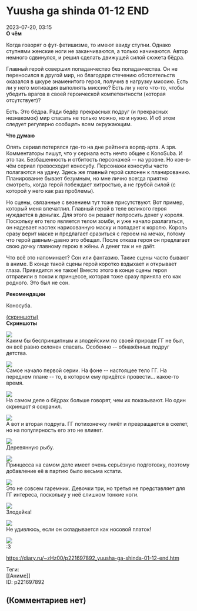 Yuusha ga shinda 01-12 END
==========================

  
2023-07-20, 03:15  
  **О чём**    
   
 Когда говорят о фут-фетишизме, то имеют ввиду ступни. Однако ступнями женские ноги не заканчиваются, а только начинаются. Автор немного сдвинулся, и решил сделать движущей силой сюжета бёдра.   
   
 Главный герой совершил попаданчество без попаданчества. Он не переносился в другой мир, но благодаря стечению обстоятельств оказался в шкуре знаменитого героя, получив в нагрузку миссию. Есть ли у него мотивация выполнять миссию? Есть ли у него что-то, чтобы убедить врагов в своей героической компетентности (которая отсутствует)?   
   
 Есть. Это бёдра. Ради бедёр прекрасных подруг (и прекрасных незнакомок) мир спасать не только можно, но и нужно. И об этом следует регулярно сообщать всем окружающим.   
   
  **Что думаю**    
   
 Опять сериал потерялся где-то на дне рейтинга ворлд-арта. А зря. Комментаторы пишут, что у сериала есть нечто общее с KonoSuba. И это так. Безбашенность и отбитость персонажей -- на уровне. Но кое-в-чём сериал превосходит коносубу. Персонажи коносубы часто полагаются на удачу. Здесь же главный герой склонен к планированию. Планирование бывает безумным, но мне лично всегда приятно смотреть, когда герой побеждает хитростью, а не грубой силой (с которой у него как раз проблемы).   
   
 Но сцены, связанные с везением тут тоже присутствуют. Вот пример, который меня впечатлил. Главный герой в теле великого героя нуждается в деньгах. Для этого он решает попросить денег у короля. Поскольку его тело является телом зомби, и уже начало разлагаться, он надевает наспех нарисованную маску и попадает к королю. Король сразу верит маске и предлагает сразиться с героем на мечах, потому что герой давным-давно это обещал. После отказа героя он предлагает свою дочку главному герою в жёны. А денег так и не даёт.   
   
 Что всё это напоминает? Сон или фантазию. Такие сцены часто бывают в аниме. В конце такой сцены герой коротко вздыхает и открывает глаза. Привидится же такое! Вместо этого в конце сцены героя отправили в покои к принцессе, которая тоже сразу приняла его как родного. Это был не сон.   
   
  **Рекомендации**    
   
 Коносуба.   
   
  [(скриншоты)](https://zHz00.diary.ru/p221697892.htm?index=1#linkmore221697892m1)      
  **Скриншоты**    
    
  [![](https://i.yapx.ru/WR4eLl.jpg)](https://yapx.ru/image/WR4eL)    
 Каким бы беспринципным и злодейским по своей природе ГГ не был, он всё равно склонен спасать. Особенно -- обнажённых подруг детства.   
   
  [![](https://i.yapx.ru/WR4eIl.jpg)](https://yapx.ru/image/WR4eI)    
 Самое начало первой серии. На фоне -- настоящее тело ГГ. На переднем плане -- то, в котором ему придётся провести... какое-то время.   
   
  [![](https://i.yapx.ru/WR4eJl.jpg)](https://yapx.ru/image/WR4eJ)    
 На самом деле о бёдрах больше говорят, чем их показывают. Но один скриншот я сохранил.   
   
  [![](https://i.yapx.ru/WR4eMl.jpg)](https://yapx.ru/image/WR4eM)    
 А вот и вторая подруга. ГГ потихонечку гниёт и превращается в скелет, но на популярность его это не влияет.   
   
  [![](https://i.yapx.ru/WR4ePl.jpg)](https://yapx.ru/image/WR4eP)    
 Деревянную рыбу.   
   
  [![](https://i.yapx.ru/WR4eRl.jpg)](https://yapx.ru/image/WR4eR)    
 Принцесса на самом деле имеет очень серьёзную подготовку, поэтому добавление её в партию было весьма кстати.   
   
  [![](https://i.yapx.ru/WR4eSl.jpg)](https://yapx.ru/image/WR4eS)    
 Это не совсем гаремник. Девочки три, но третья не представляет для ГГ интереса, поскольку у неё слишком тонкие ноги.   
   
  [![](https://i.yapx.ru/WR4eTl.jpg)](https://yapx.ru/image/WR4eT)    
 Злодейка!   
   
  [![](https://i.yapx.ru/WR4eUl.jpg)](https://yapx.ru/image/WR4eU)    
 Не удивлюсь, если он складывается как носовой платок!   
   
  [![](https://i.yapx.ru/WR4eVl.jpg)](https://yapx.ru/image/WR4eV)    
 :3   
   
      
  
<https://diary.ru/~zHz00/p221697892_yuusha-ga-shinda-01-12-end.htm>  
  
Теги:  
[[Аниме]]  
ID: p221697892  


(Комментариев нет)
------------------